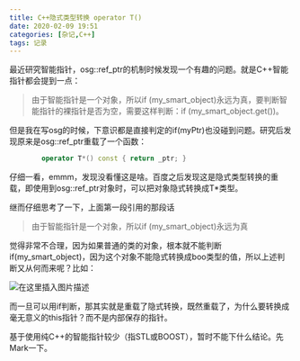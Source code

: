 ```yaml
---
title: C++隐式类型转换 operator T()
date: 2020-02-09 19:51
categories: [杂记,C++]
tags: 记录
---
```

最近研究智能指针，osg::ref_ptr的机制时候发现一个有趣的问题。就是C++智能指针都会提到一点：

>由于智能指针是一个对象，所以if (my_smart_object)永远为真，要判断智能指针的裸指针是否为空，需要这样判断：if (my_smart_object.get())。

但是我在写osg的时候，下意识都是直接判定的if(myPtr)也没碰到问题。研究后发现原来是osg::ref_ptr重载了一个函数：

```cpp
        operator T*() const { return _ptr; }
```

仔细一看，emmm，发现没看懂这是啥。百度之后发现这是隐式类型转换的重载，即使用到osg::ref_ptr对象时，可以把对象隐式转换成T*类型。

继而仔细思考了一下，上面第一段引用的那段话
>由于智能指针是一个对象，所以if (my_smart_object)永远为真

觉得非常不合理，因为如果普通的类的对象，根本就不能判断if(my_smart_object)，因为这个对象不能隐式转换成boo类型的值，所以上述判断又从何而来呢？比如：

![在这里插入图片描述](https://img-blog.csdnimg.cn/20200209194832298.png)

而一旦可以用if判断，那其实就是重载了隐式转换，既然重载了，为什么要转换成毫无意义的this指针？而不是内部保存的指针。

基于使用纯C++的智能指针较少（指STL或BOOST），暂时不能下什么结论。先 Mark一下。
